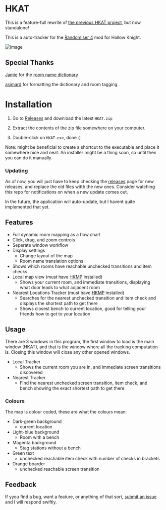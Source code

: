 # HKAT
This is a feature-full rewrite of [the previous HKAT project](https://github.com/RanDumSocks/HKAutoTracker), but now standalone!

This is a auto-tracker for the [Randomiser 4](https://github.com/homothetyhk/RandomizerMod) mod for Hollow Knight.

![image](https://user-images.githubusercontent.com/23219465/151241274-c8ffb2e2-8c20-43b2-af07-07272bc2972e.png)

## Special Thanks
[Jamie](https://github.com/ManicJamie) for the [room name dictionary](https://github.com/ManicJamie/HKTranslator/blob/master/TranslatorDictionary.xml)

[asimard](https://github.com/asimard1) for formatting the dictionary and room tagging

# Installation 
1) Go to [Releases](https://github.com/RanDumSocks/HKAutoTrackerElectron/releases) and download the latest `HKAT.zip`

2) Extract the contents of the zip file somewhere on your computer.

3) Double-click on `HKAT.exe`, done :)

Note: might be beneficial to create a shortcut to the executable and place it somewhere nice and neat. An installer might be a thing soon, so until then you can do it manually.

### Updating
As of now, you will just have to keep checking the [releases](https://github.com/RanDumSocks/HKAutoTrackerElectron/releases) page for new releases, and replace the old files witth the new ones. Consider watching this repo for notifications on when a new update comes out.

In the future, the application will auto-update, but I havent quite implemented that yet.

## Features
- Full dynamic room mapping as a flow chart
- Click, drag, and zoom controls 
- Seperate window workflow
- Display settings
	- Change layout of the map
	- Room name translation options
- Shows which rooms have reachable unchecked transitions and item checks
- Local map view (must have [HKMP](https://github.com/Extremelyd1/HKMP) installed)
	- Shows your current room, and immediate transitions, displaying what door leads to what adjacent room
- Nearest Locations Tracker (must have [HKMP](https://github.com/Extremelyd1/HKMP) installed)
	- Searches for the nearest unchecked transition and item check and displays the shortest path to get there
	- Shows closest bench to current location, good for telling your friends how to get to your location

## Usage
There are 3 windows in this program, the first window to load is the main window (HKAT), and that is the window where all the tracking computation is. Closing this window will close any other opened windows.

- Local Tracker
	- Shows the current room you are in, and immediate screen transitions discovered
- Nearest Tracker
	- Find the nearest unchecked screen transition, item check, and bench showing the exact shortest path to get there

### Colours
The map is colour coded, these are what the colours mean:
- Dark-green background
	- current location
- Light-blue background
	- Room with a bench
- Magenta background
	- Stag stations without a bench
- Green text
	- unchecked reachable item check with number of checks in brackets
- Orange boarder
	- unchecked reachable screen transition

## Feedback
If yyou find a bug, want a feature, or anything of that sort, [submit an issue](https://github.com/RanDumSocks/HKAutoTrackerElectron/issues/new) and I will respond swiftly.
